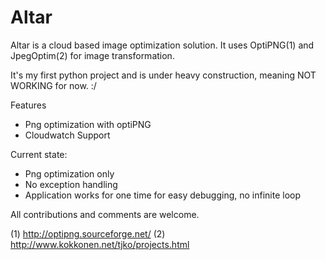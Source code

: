 # Altar

Altar is a cloud based image optimization solution. It uses OptiPNG(1) and JpegOptim(2) for image transformation.

It's my first python project and is under heavy construction, meaning NOT WORKING for now. :/

Features
* Png optimization with optiPNG
* Cloudwatch Support

Current state: 
* Png optimization only
* No exception handling
* Application works for one time for easy debugging, no infinite loop

All contributions and comments are welcome.

(1) http://optipng.sourceforge.net/
(2) http://www.kokkonen.net/tjko/projects.html




